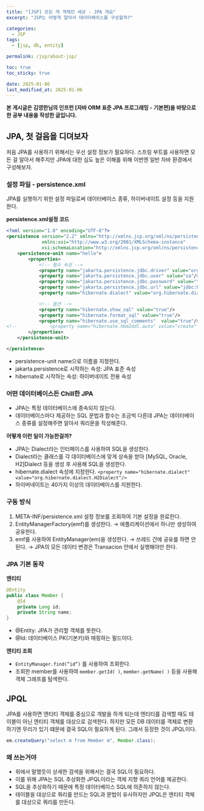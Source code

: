 ```yaml
---
title: "[JSP] 모든 게 객체인 세상 - JPA 개요"
excerpt: "JSP는 어떻게 알아서 데이터베이스를 구성할까?"

categories:
  - JSP
tags:
  - [jsp, db, entity]

permalink: /jsp/about-jsp/

toc: true
toc_sticky: true

date: 2025-01-06
last_modified_at: 2025-01-06
---
```

**본 게시글은 김영한님의 인프런 [자바 ORM 표준 JPA 프로그래밍 - 기본편]을 바탕으로 한 공부 내용을 작성한 글입니다.**

## JPA, 첫 걸음을 디뎌보자

처음 JPA를 사용하기 위해서는 우선 설정 정보가 필요하다. 스프링 부트를 사용하면 모든 걸 알아서 해주지만 JPA에 대한 심도 높은 이해를 위해 이번엔 일반 자바 환경에서 구성해보자.

### 설정 파일 - persistence.xml

JPA를 실행하기 위한 설정 파일로써 데이터베이스 종류, 하이버네이트 설정 등을 지원한다.

**persistence.xml설정 코드**

```xml
<?xml version="1.0" encoding="UTF-8"?>
<persistence version="2.2" xmlns="http://xmlns.jcp.org/xml/ns/persistence"
             xmlns:xsi="http://www.w3.org/2001/XMLSchema-instance"
             xsi:schemaLocation="http://xmlns.jcp.org/xml/ns/persistence http://xmlns.jcp.org/xml/ns/persistence/persistence_2_2.xsd">
    <persistence-unit name="hello">
        <properties>
            <!-- 필수 속성 -->
            <property name="jakarta.persistence.jdbc.driver" value="org.h2.Driver"/>
            <property name="jakarta.persistence.jdbc.user" value="sa"/>
            <property name="jakarta.persistence.jdbc.password" value=""/>
            <property name="jakarta.persistence.jdbc.url" value="jdbc:h2:tcp://localhost/~/test"/>
            <property name="hibernate.dialect" value="org.hibernate.dialect.H2Dialect"/>

            <!-- 옵션 -->
            <property name="hibernate.show_sql" value="true"/>
            <property name="hibernate.format_sql" value="true"/>
            <property name="hibernate.use_sql_comments"  value="true"/>
<!--            <property name="hibernate.hbm2ddl.auto" value="create" />-->
        </properties>
    </persistence-unit>

</persistence>
```

- persistence-unit name으로 이름을 지정한다.
- jakarta.persistence로 시작하는 속성: JPA 표준 속성
- hibernate로 시작하는 속성: 하이버네이트 전용 속성

### 어떤 데이터베이스든 Chill한 JPA

- JPA는 특정 데이터베이스에 종속되지 않는다.
- 데이터베이스마다 제공하는 SQL 문법과 함수는 조금씩 다른데 JPA는 데이터베이스 종류를 설정해주면 알아서 쿼리문을 작성해준다.

**어떻게 이런 일이 가능한걸까?**

- JPA는 Dialect라는 인터페이스를 사용하여 SQL을 생성한다.
- Dialect라는 클래스를 각 데이터베이스에 맞게 상속을 받아 [MySQL, Oracle, H2]Dialect 등을 생성 후 사용해 SQL을 생성한다.
- hibernate.dialect 속성에 지정한다.
`<property name="hibernate.dialect" value="org.hibernate.dialect.H2Dialect"/>`
- 하이버네이트는 40가지 이상의 데이터베이스를 지원한다.

### 구동 방식

1. META-INF/persistence.xml 설정 정보를 조회하여 기본 설정을 완료한다.
2. EntityManagerFactory(emf)를 생성한다. → 애플리케이션에서 하나만 생성하여 공유한다.
3. emf를 사용하여 EntityManager(em)을 생성한다. → 쓰레드 간에 공유를 하면 안된다.
→ JPA의 모든 데이터 변경은 Transacion 안에서 실행해야만 한다.

### JPA 기본 동작

**엔티티**

```java
@Entity
public class Member {
	@Id
	private Long id;
	private String name;
}
```

- @Entity: JPA가 관리할 객체를 뜻한다.
- @Id: 데이터베이스 PK(기본키)와 매핑하는 필드이다.

**엔티티 조회**

- `EntityManager.find(”id”)` 를 사용하여 조회한다.
- 조회한 member를 사용하여 `member.getId( )`, `member.getName( )` 등을 사용해 객체 그래프를 탐색한다.

## JPQL

JPA를 사용하면 엔티티 객체를 중심으로 개발을 하게 되는데 엔티티를 검색할 때도 테이블이 아닌 엔티티 객체를 대상으로 검색한다. 하지만 모든 DB 데이터를 객체로 변환하기엔 무리가 있기 떄문에 결국 SQL이 필요하게 된다. 그래서 등장한 것이 JPQL이다.

```java
em.createQuery("select m from Member m", Member.class);
```

### 왜 쓰는거야

- 위에서 말했듯이 상세한 검색을 위해서는 결국 SQL이 필요하다.
- 이를 위해 JPA는 SQL 추상화한 JPQL이라는 객체 지향 쿼리 언어를 제공한다.
- SQL을 추상화하기 때문에 특정 데이터베이스 SQL에 의존하지 않는다.
- 테이블을 대상으로 쿼리를 만드는 SQL과 문법이 유사하지만 JPQL은 엔티티 객체를 대상으로 쿼리를 만든다.